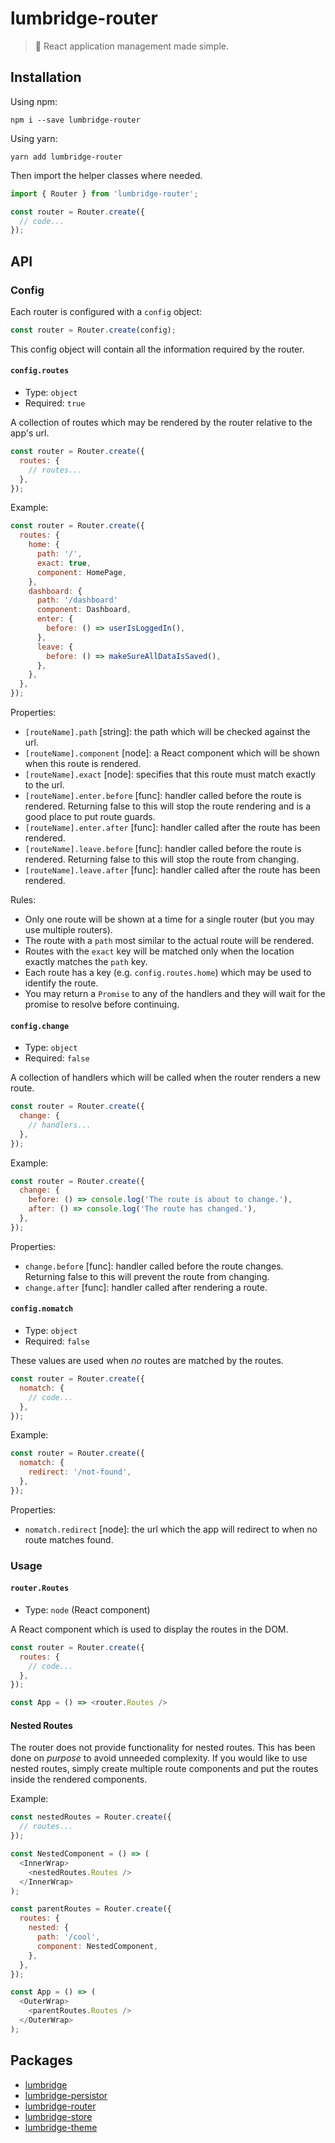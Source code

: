# lumbridge-router

> 🏰 React application management made simple.

## Installation

Using npm:

```shell
npm i --save lumbridge-router
```

Using yarn:

```shell
yarn add lumbridge-router
```

Then import the helper classes where needed.

```js
import { Router } from 'lumbridge-router';

const router = Router.create({
  // code...
});
```

## API

### Config

Each router is configured with a `config` object:

```js
const router = Router.create(config);
```

This config object will contain all the information required by the router.

#### `config.routes`

- Type: `object`
- Required: `true`

A collection of routes which may be rendered by the router relative to the app's url.

```js
const router = Router.create({
  routes: {
    // routes...
  },
});
```

Example:

```js
const router = Router.create({
  routes: {
    home: {
      path: '/',
      exact: true,
      component: HomePage,
    },
    dashboard: {
      path: '/dashboard'
      component: Dashboard,
      enter: {
        before: () => userIsLoggedIn(),
      },
      leave: {
        before: () => makeSureAllDataIsSaved(),
      },
    },
  },
});
```

Properties:

- `[routeName].path` [string]: the path which will be checked against the url.
- `[routeName].component` [node]: a React component which will be shown when this route is rendered.
- `[routeName].exact` [node]: specifies that this route must match exactly to the url.
- `[routeName].enter.before` [func]: handler called before the route is rendered. Returning false to this will stop the route rendering and is a good place to put route guards.
- `[routeName].enter.after` [func]: handler called after the route has been rendered.
- `[routeName].leave.before` [func]: handler called before the route is rendered. Returning false to this will stop the route from changing.
- `[routeName].leave.after` [func]: handler called after the route has been rendered.

Rules:

- Only one route will be shown at a time for a single router (but you may use multiple routers).
- The route with a `path` most similar to the actual route will be rendered.
- Routes with the `exact` key will be matched only when the location exactly matches the `path` key.
- Each route has a key (e.g. `config.routes.home`) which may be used to identify the route.
- You may return a `Promise` to any of the handlers and they will wait for the promise to resolve before continuing.

#### `config.change`

- Type: `object`
- Required: `false`

A collection of handlers which will be called when the router renders a new route.

```js
const router = Router.create({
  change: {
    // handlers...
  },
});
```

Example:

```js
const router = Router.create({
  change: {
    before: () => console.log('The route is about to change.'),
    after: () => console.log('The route has changed.'),
  },
});
```

Properties:

- `change.before` [func]: handler called before the route changes. Returning false to this will prevent the route from changing.
- `change.after` [func]: handler called after rendering a route.

#### `config.nomatch`

- Type: `object`
- Required: `false`

These values are used when *no* routes are matched by the routes.

```js
const router = Router.create({
  nomatch: {
    // code...
  },
});
```

Example:

```js
const router = Router.create({
  nomatch: {
    redirect: '/not-found',
  },
});
```

Properties:

- `nomatch.redirect` [node]: the url which the app will redirect to when no route matches found.

### Usage

#### `router.Routes`

- Type: `node` (React component)

A React component which is used to display the routes in the DOM.

```js
const router = Router.create({
  routes: {
    // code...
  },
});

const App = () => <router.Routes />
```

#### Nested Routes

The router does not provide functionality for nested routes. This has been done on *purpose* to avoid unneeded complexity. If you would like to use nested routes, simply create multiple route components and put the routes inside the rendered components.

Example:

```js
const nestedRoutes = Router.create({
  // routes...
});

const NestedComponent = () => (
  <InnerWrap>
    <nestedRoutes.Routes />
  </InnerWrap>
);

const parentRoutes = Router.create({
  routes: {
    nested: {
      path: '/cool',
      component: NestedComponent,
    },
  },
});

const App = () => (
  <OuterWrap>
    <parentRoutes.Routes />
  </OuterWrap>
);
```

## Packages

- [lumbridge](https://github.com/jackrobertscott/lumbridge/tree/master/packages/lumbridge)
- [lumbridge-persistor](https://github.com/jackrobertscott/lumbridge/tree/master/packages/lumbridge-persistor)
- [lumbridge-router](https://github.com/jackrobertscott/lumbridge/tree/master/packages/lumbridge-router)
- [lumbridge-store](https://github.com/jackrobertscott/lumbridge/tree/master/packages/lumbridge-store)
- [lumbridge-theme](https://github.com/jackrobertscott/lumbridge/tree/master/packages/lumbridge-theme)

